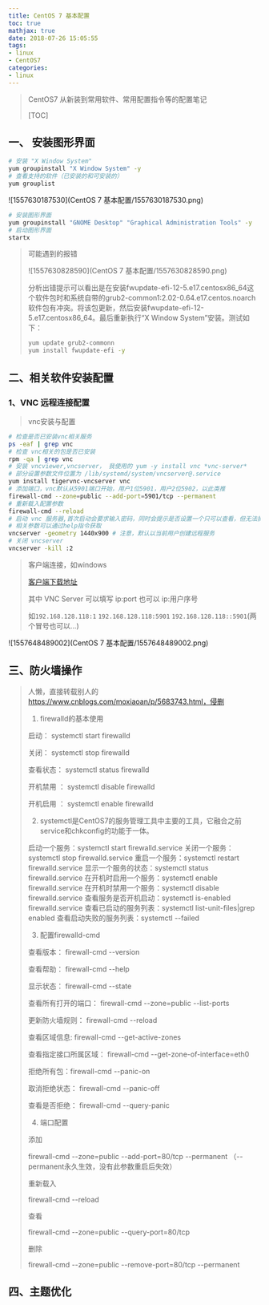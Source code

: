 ```yaml
---
title: CentOS 7 基本配置
toc: true
mathjax: true
date: 2018-07-26 15:05:55
tags:
- linux
- CentOS7
categories:
- linux
---
```


> CentOS7 从新装到常用软件、常用配置指令等的配置笔记
>
> [TOC]

<!-- more -->

## 一、 安装图形界面

```bash
# 安装 "X Window System"
yum groupinstall "X Window System" -y
# 查看支持的软件（已安装的和可安装的）
yum grouplist
```

![1557630187530](CentOS 7 基本配置/1557630187530.png)

```bash
# 安装图形界面
yum groupinstall "GNOME Desktop" "Graphical Administration Tools" -y
# 启动图形界面
startx
```

> 可能遇到的报错
>
> ![1557630828590](CentOS 7 基本配置/1557630828590.png)
>
> 分析出错提示可以看出是在安装fwupdate-efi-12-5.e17.centosx86_64这个软件包时和系统自带的grub2-common1:2.02-0.64.e17.centos.noarch软件包有冲突。将该包更新，然后安装fwupdate-efi-12-5.e17.centosx86_64。最后重新执行“X Window System”安装。测试如下：
>
> ```bash
> yum update grub2-commonn
> yum install fwupdate-efi -y
> ```

## 二、相关软件安装配置

### 1、VNC 远程连接配置

> vnc安装与配置

```bash
# 检查是否已安装vnc相关服务
ps -eaf | grep vnc
# 检查 vnc相关的包是否已安装
rpm -qa | grep vnc
# 安装 vncviewer,vncserver， 我使用的 yum -y install vnc *vnc-server*
# 部分设置参数文件位置为 /lib/systemd/system/vncserver@.service
yum install tigervnc-vncserver vnc
# 添加端口，vnc默认从5901端口开始，用户1位5901，用户2位5902，以此类推
firewall-cmd --zone=public --add-port=5901/tcp --permanent
# 重新载入配置参数
firewall-cmd --reload
# 启动 vnc 服务器,首次启动会要求输入密码，同时会提示是否设置一个只可以查看，但无法操作的密码
# 相关参数可以通过help指令获取
vncserver -geometry 1440x900 # 注意，默认以当前用户创建远程服务
# 关闭 vncserver
vncserver -kill :2
```

> 客户端连接，如windows
>
> [客户端下载地址](https://www.realvnc.com/en/connect/download/viewer/)
>
> 其中 VNC Server 可以填写 ip:port  也可以 ip:用户序号
>
> 如`192.168.128.118:1` `192.168.128.118:5901` `192.168.128.118::5901`(两个冒号也可以...)

![1557648489002](CentOS 7 基本配置/1557648489002.png)

## 三、防火墙操作

> 人懒，直接转载别人的 https://www.cnblogs.com/moxiaoan/p/5683743.html，侵删
>
> 1. firewalld的基本使用
>
> 启动： systemctl start firewalld
>
> 关闭： systemctl stop firewalld
>
> 查看状态： systemctl status firewalld 
>
> 开机禁用  ： systemctl disable firewalld
>
> 开机启用  ： systemctl enable firewalld
>
> 2. systemctl是CentOS7的服务管理工具中主要的工具，它融合之前service和chkconfig的功能于一体。
>
> 启动一个服务：systemctl start firewalld.service
> 关闭一个服务：systemctl stop firewalld.service
> 重启一个服务：systemctl restart firewalld.service
> 显示一个服务的状态：systemctl status firewalld.service
> 在开机时启用一个服务：systemctl enable firewalld.service
> 在开机时禁用一个服务：systemctl disable firewalld.service
> 查看服务是否开机启动：systemctl is-enabled firewalld.service
> 查看已启动的服务列表：systemctl list-unit-files|grep enabled
> 查看启动失败的服务列表：systemctl --failed
>
> 3. 配置firewalld-cmd
>
> 查看版本： firewall-cmd --version
>
> 查看帮助： firewall-cmd --help
>
> 显示状态： firewall-cmd --state
>
> 查看所有打开的端口： firewall-cmd --zone=public --list-ports
>
> 更新防火墙规则： firewall-cmd --reload
>
> 查看区域信息:  firewall-cmd --get-active-zones
>
> 查看指定接口所属区域： firewall-cmd --get-zone-of-interface=eth0
>
> 拒绝所有包：firewall-cmd --panic-on
>
> 取消拒绝状态： firewall-cmd --panic-off
>
> 查看是否拒绝： firewall-cmd --query-panic
>
> 4. 端口配置
>
> 添加
>
> firewall-cmd --zone=public --add-port=80/tcp --permanent    （--permanent永久生效，没有此参数重启后失效）
>
> 重新载入
>
> firewall-cmd --reload
>
> 查看
>
> firewall-cmd --zone=public --query-port=80/tcp
>
> 删除
>
> firewall-cmd --zone=public --remove-port=80/tcp --permanent

## 四、主题优化

